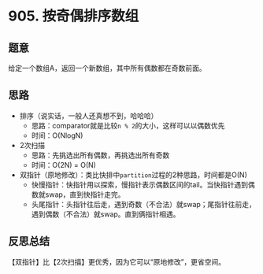 # 905. 按奇偶排序数组

## 题意

给定一个数组A，返回一个新数组，其中所有偶数都在奇数前面。

## 思路

- 排序（说实话，一般人还真想不到，哈哈哈）
  - 思路：comparator就是比较`n % 2`的大小，这样可以以偶数优先
  - 时间：O(NlogN)
- 2次扫描
  - 思路：先挑选出所有偶数，再挑选出所有奇数
  - 时间：O(2N) = O(N)
- 双指针（原地修改）：类比快排中`partition`过程的2种思路，时间都是O(N)
  - 快慢指针：快指针用以探索，慢指针表示偶数区间的tail。当快指针遇到偶数就swap，直到快指针走完。
  - 头尾指针：头指针往后走，遇到奇数（不合法）就swap；尾指针往前走，遇到偶数（不合法）就swap。直到俩指针相遇。

## 反思总结

【双指针】比【2次扫描】更优秀，因为它可以“原地修改”，更省空间。
